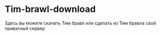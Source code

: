 # Tim-brawl-download
Здесь вы можете скачать Тим бравл или сделать из Тим бравла свой приватный сервер
